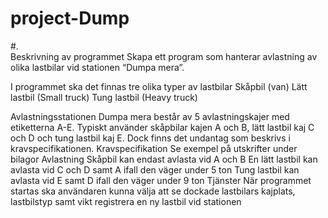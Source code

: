 # project-Dump
#.  
Beskrivning av programmet
Skapa ett program som hanterar avlastning av olika lastbilar vid stationen “Dumpa mera”.

I programmet ska det finnas tre olika typer av lastbilar
Skåpbil (van)
Lätt lastbil (Small truck)
Tung lastbil (Heavy truck)

Avlastningsstationen Dumpa mera består av 5 avlastningskajer med etiketterna A-E. Typiskt använder skåpbilar kajen A och B, lätt lastbil kaj C och D och tung lastbil kaj E. Dock finns det undantag som beskrivs i kravspecifikationen.
Kravspecifikation
Se exempel på utskrifter under bilagor
Avlastning
Skåpbil kan endast avlasta vid A och B
En lätt lastbil kan avlasta vid C och D 
samt A ifall den väger under 5 ton
Tung lastbil kan avlasta vid E
samt D ifall den väger under 9 ton
Tjänster
När programmet startas ska användaren kunna välja att
se dockade lastbilars kajplats, lastbilstyp samt vikt
registrera en ny lastbil vid stationen
